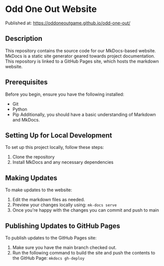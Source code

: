 # Odd One Out Website

Published at: 
https://oddoneoutgame.github.io/odd-one-out/

## Description
This repository contains the source code for our MkDocs-based website. MkDocs is a static site generator geared towards project documentation. This repository is linked to a GitHub Pages site, which hosts the markdown website.

## Prerequisites
Before you begin, ensure you have the following installed:
- Git
- Python
- Pip
Additionally, you should have a basic understanding of Markdown and MkDocs.

## Setting Up for Local Development
To set up this project locally, follow these steps:
1. Clone the repository
2. Install MkDocs and any necessary dependencies


## Making Updates
To make updates to the website:
1. Edit the markdown files as needed.
2. Preview your changes locally using: ```mk-docs serve```
3. Once you're happy with the changes you can commit and push to main


## Publishing Updates to GitHub Pages
To publish updates to the GitHub Pages site:
1. Make sure you have the main branch checked out.
2. Run the following command to build the site and push the contents to the GitHub Page: ```mkdocs gh-deploy```

